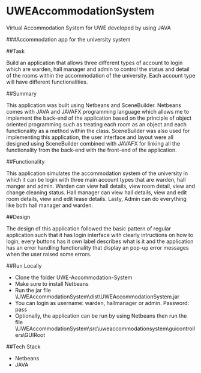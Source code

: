 # UWEAccommodationSystem
Virtual Accommodation System for UWE developed by using JAVA 

###Accommodation app for the university system

##Task

Build an application that allows three different types of account to login which are warden, hall manager and admin to control the status and detail of the rooms within the accommodation of the university. Each account type will have different functionalities.

##Summary 

This application was built using Netbeans and SceneBuilder. Netbeans comes with JAVA and JAVAFX programming language which allows me to implement the back-end of the application based on the principle of object oriented programming such as treating each room as an object and each functionality as a method within the class. SceneBuilder was also used for implementing this application, the user interface and layout were all designed using SceneBuilder combined with JAVAFX for linking all the functionality from the back-end with the front-end of the application.

##Functionality

This application simulates the accommodation system of the university in which it can be login with three main account types that are warden, hall manger and admin. Warden can view hall details, view room detail, view and change cleaning status. Hall manager can view hall details, view and edit room details, view and edit lease details. Lasty, Admin can do everything like both hall manager and warden.

##Design

The design of this application followed the basic pattern of regular application such that it has login interface with clearly intructions on how to login, every buttons has it own label describes what is it and the application has an error handling functionality that display an pop-up error messages when the user raised some errors.   

##Run Locally

- Clone the folder UWE-Accommodation-System
- Make sure to install Netbeans
- Run the jar file \UWEAccommodationSystem\dist\UWEAccommodationSystem.jar
- You can login as username: warden, hallmanager or admin. Password: pass
- Optionally, the application can be run by using Netbeans then run the file \UWEAccommodationSystem\src\uweaccommodationsystem\guicontrollers\GUIRoot  

##Tech Stack

- Netbeans
- JAVA 

